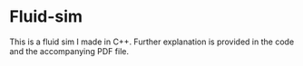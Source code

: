 # Fluid-sim
This is a fluid sim I made in C++. Further explanation is provided in the code and the accompanying PDF file.
